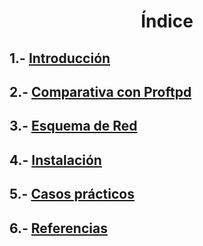 <h1><p align=center> Índice </p></h1>

## 1.- [Introducción](https://github.com/Ianfernandez09/vsftpd/blob/main/1-Introducción.md)

## 2.- [Comparativa con Proftpd](https://github.com/Ianfernandez09/vsftpd/blob/main/2-Comparativa%20con%20proftpd.md)

## 3.- [Esquema de Red](https://github.com/Ianfernandez09/vsftpd/blob/main/3-Esquema%20de%20red.md)

## 4.- [Instalación](https://github.com/Ianfernandez09/vsftpd/blob/main/4-Instalación.md)

## 5.- [Casos prácticos](https://github.com/Ianfernandez09/vsftpd/blob/main/5-Casos%20prácticos.md)

## 6.- [Referencias]()